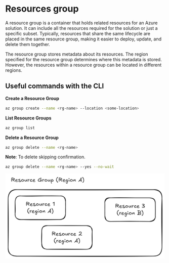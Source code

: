 # Resources group

A resource group is a container that holds related resources for an Azure solution. It can include all the resources required for the solution or just a specific subset. Typically, resources that share the same lifecycle are placed in the same resource group, making it easier to deploy, update, and delete them together.

The resource group stores metadata about its resources. The region specified for the resource group determines where this metadata is stored. However, the resources within a resource group can be located in different regions.

## Useful commands with the CLI

**Create a Resource Group**

```bash
az group create --name <rg-name> --location <some-location>
```

**List Resource Groups**

```bash
az group list
```

**Delete a Resource Group**

```bash
az group delete --name <rg-name>
```

**Note**: To delete skipping confirmation.

```bash
az group delete --name <rg-name> --yes --no-wait
```

![alt text](image.png)

